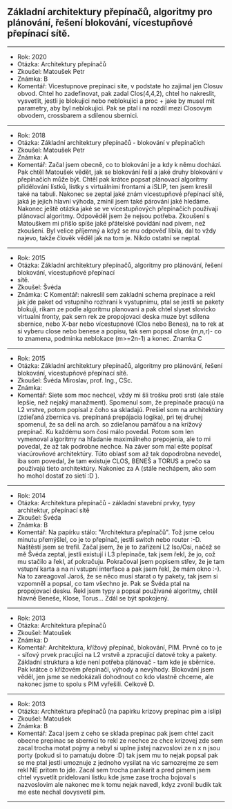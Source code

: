 ## Základní architektury přepínačů, algoritmy pro plánování, řešení blokování, vícestupňové přepínací sítě.

----------------------------------------

- Rok: 2020
- Otázka: Architektury přepínačů
- Zkoušel: Matoušek Petr
- Známka: B
- Komentář: Vicestupnove prepinaci site, v podstate ho zajimal jen Closuv obvod. Chtel ho zadefinovat, pak zadal Clos(4,4,2), chtel ho nakreslit, vysvetlit, jestli je blokujici nebo neblokujici a proc + jake by musel mit parametry, aby byl neblokujici. Pak se ptal i na rozdil mezi Closovym obvodem, crossbarem a sdilenou sbernici.

----------------------------------------

- Rok: 2018
- Otázka: Základní architektury přepínačů - blokování v přepínačích
- Zkoušel: Matoušek Petr
- Známka: A
- Komentář: Začal jsem obecně, co to blokování je a kdy k němu dochází. Pak chtěl Matoušek vědět, jak se blokování řeší a jaké druhy blokování v přepínačích může být. Chtěl pak krátce popsat plánovací algoritmy přidělování lístků, lístky s virtuálními frontami a iSLIP, ten jsem kreslil také na tabuli. Nakonec se zeptal jaké znám vícestupňové přepínací sítě, jaká je jejich hlavní výhoda, zmínil jsem také párování jaké hledáme. Nakonec ještě otázka jaké se ve vícestupňových přepínačích používají plánovací algoritmy. Odpověděl jsem že nejsou potřeba. Zkoušení s Matouškem mi přišlo spíše jaké přátelské povídání nad pivem, než zkoušení. Byl velice příjemný a když se mu odpověď líbila, dal to vždy najevo, takže člověk věděl jak na tom je. Nikdo ostatní se neptal.

----------------------------------------

- Rok: 2015
- Otázka: Základní architektury přepínačů, algoritmy pro plánování, řešení blokování, vícestupňové přepínací
- sítě.
- Zkoušel: Švéda
- Známka: C
Komentář: nakreslil sem zakladni schema prepinace a rekl jak jde paket od vstupniho rozhrani k vystupnimu, ptal se jestli se pakety blokuji, rikam ze podle algoritmu planovani a pak chtel slyset slovicko virtualni fronty, pak sem rek ze propojovaci deska muze byt sdilena sbernice, nebo X-bar nebo vícestupnové (Clos nebo Benes), na to rek at si vyberu close nebo benese a popisu, tak sem popsal close (m,n,r)- co to znamena, podminka neblokace (m>=2n-1) a konec. Znamka C

----------------------------------------

- Rok: 2015
- Otázka: Základní architektury přepínačů, algoritmy pro plánování, řešení blokování, vícestupňové přepínací sítě.
- Zkoušel: Švéda Miroslav, prof. Ing., CSc.
- Známka:
- Komentář: Siete som moc nechcel, vždy mi šli trošku proti srsti (ale stále lepšie, než nejaký manažment). Spomenul som, že prepínače pracujú na L2 vrstve, potom popísal z čoho sa skladajú. Prešiel som na architektúry (zdieľaná zbernica vs. prepínaná prepájacia logika), pri tej druhej spomenul, že sa delí na arch. so zdieľanou pamäťou a na krížový prepínač. Ku každému som čosi málo povedal. Potom som len vymenoval algoritmy na hľadanie maximálneho prepojenia, ale to mi povedal, že až tak podrobne nechce. Na záver som mal ešte popísať viacúrovňové architektúry. Túto oblasť som až tak dopodrobna nevedel, iba som povedal, že tam existuje CLOS, BENEŠ a TORUS a prečo sa používajú tieto architektúry. Nakoniec za A (stále nechápem, ako som ho mohol dostať zo sietí :D ).

----------------------------------------

- Rok: 2014
- Otázka: Architektura přepínačů - základní stavební prvky, typy architektur, přepínací sítě
- Zkoušel: Švéda
- Známka: B
- Komentář: Na papírku stálo: "Architektura přepínačů". Tož jsme celou minutu přemýšlel, co je to přepínač, jestli switch nebo router :-D. Naštěstí jsem se trefil. Začal jsem, že je to zařízení L2 Iso/Osi, načež se mě Švéda zeptal, jestli existují i L3 přepínače, tak jsem řekl, že jo, což mu stačilo a řekl, ať pokračuju. Pokračoval jsem popisem střev, že je tam vstupní karta a na ní vstupní interface a pak jsem řekl, že mám okno :-). Na to zareagoval Jaroš, že se něco musí starat o ty pakety, tak jsem si vzpomněl a popsal, co tam všechno je. Pak se Švéda ptal na propojovací desku. Řekl jsem typy a popsal používané algoritmy, chtěl hlavně Beneše, Klose, Torus... Zdál se být spokojený.

----------------------------------------

- Rok: 2013
- Otázka: Architektura přepínačů
- Zkoušel: Matoušek
- Známka: D
- Komentář: Architektura, křížový přepínač, blokování, PIM. Prvně co to je - síťový prvek pracujíci na L2 vrstvě a zpracující datové toky a pakety. Základní struktura a kde není potřeba plánovač - tam kde je sběrnice. Pak krátce o křížovém přepínači, výhody a nevýhody. Blokování jsem věděl, jen jsme se nedokázali dohodnout co kdo vlastně chceme, ale nakonec jsme to spolu s PIM vyřešili. Celkově D.

----------------------------------------

- Rok: 2013
- Otázka: Architektura přepínačů (na papirku krizovy prepinac pim a islip)
- Zkoušel: Matoušek
- Známka: B
- Komentář: Zacal jsem z ceho se sklada prepinac pak jsem chtel zacit obecne prepinac se sbernici to rekl ze nechce ze chce krizovej zde sem zacal trocha motat pojmy a nebyl si uplne jistej nazvoslovi ze n x n jsou porty (pokud si to pamatuju dobre :D) tak jsem mu to nejak popsal pak se me ptal jestli umoznuje z jednoho vysilat na vic samozrejme ze sem rekl NE pritom to jde. Zacal sem trocha panikarit a pred pimem jsem chtel vysvetlit pridelovani listku kde jsme zase trocha bojoval s nazvoslovim ale nakonec me k tomu nejak navedl, kdyz zvonil budik tak me este nechal dovysvetil pim.

----------------------------------------
